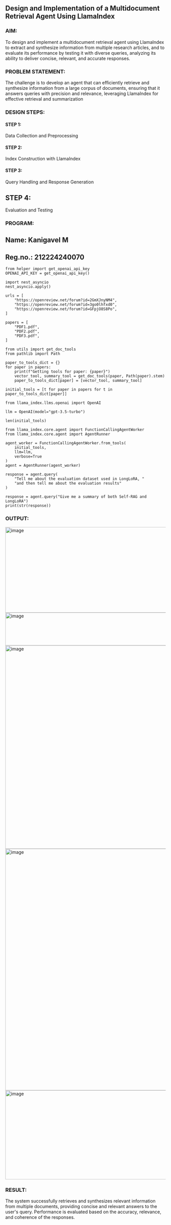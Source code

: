 ## Design and Implementation of a Multidocument Retrieval Agent Using LlamaIndex

### AIM:
To design and implement a multidocument retrieval agent using LlamaIndex to extract and synthesize information from multiple research articles, and to evaluate its performance by testing it with diverse queries, analyzing its ability to deliver concise, relevant, and accurate responses.

### PROBLEM STATEMENT:
The challenge is to develop an agent that can efficiently retrieve and synthesize information from a large corpus of documents, ensuring that it answers queries with precision and relevance, leveraging LlamaIndex for effective retrieval and summarization
### DESIGN STEPS:

#### STEP 1:
 Data Collection and Preprocessing
#### STEP 2:
Index Construction with LlamaIndex
#### STEP 3:
Query Handling and Response Generation
## STEP 4:

Evaluation and Testing


### PROGRAM:

## Name: Kanigavel M
## Reg.no.: 212224240070 

~~~
from helper import get_openai_api_key
OPENAI_API_KEY = get_openai_api_key()
~~~
~~~
import nest_asyncio
nest_asyncio.apply()
~~~
~~~
urls = [
    "https://openreview.net/forum?id=2GmXJnyNM4",
    "https://openreview.net/forum?id=3go0lhfxd0",
    "https://openreview.net/forum?id=GFpjO8S8Po",
]

papers = [
    "PDF1.pdf",
    "PDF2.pdf",
    "PDF3.pdf",
]
~~~
~~~
from utils import get_doc_tools
from pathlib import Path

paper_to_tools_dict = {}
for paper in papers:
    print(f"Getting tools for paper: {paper}")
    vector_tool, summary_tool = get_doc_tools(paper, Path(paper).stem)
    paper_to_tools_dict[paper] = [vector_tool, summary_tool]
~~~
~~~
initial_tools = [t for paper in papers for t in paper_to_tools_dict[paper]]
~~~
~~~
from llama_index.llms.openai import OpenAI

llm = OpenAI(model="gpt-3.5-turbo")
~~~
~~~
len(initial_tools)
~~~
~~~
from llama_index.core.agent import FunctionCallingAgentWorker
from llama_index.core.agent import AgentRunner

agent_worker = FunctionCallingAgentWorker.from_tools(
    initial_tools, 
    llm=llm, 
    verbose=True
)
agent = AgentRunner(agent_worker)
~~~
~~~
response = agent.query(
    "Tell me about the evaluation dataset used in LongLoRA, "
    "and then tell me about the evaluation results"
)
~~~
~~~
response = agent.query("Give me a summary of both Self-RAG and LongLoRA")
print(str(response))
~~~
### OUTPUT:
<img width="1056" height="268" alt="image" src="https://github.com/user-attachments/assets/03134994-33ec-4450-93b5-1c3dd82324d2" />

<img width="684" height="103" alt="image" src="https://github.com/user-attachments/assets/89746bba-d0a4-4d21-a75c-61eb5f09aeb3" />
<img width="1329" height="637" alt="image" src="https://github.com/user-attachments/assets/700cea7a-3777-4417-95de-8e63b172c5b6" />
<img width="1388" height="757" alt="image" src="https://github.com/user-attachments/assets/efefbf77-c875-4fe7-9cbc-b00864a91c54" />

<img width="1349" height="279" alt="image" src="https://github.com/user-attachments/assets/9df975cb-d662-4bf5-bc24-c9d8741a930a" />

### RESULT:
The system successfully retrieves and synthesizes relevant information from multiple documents, providing concise and relevant answers to the user's query. Performance is evaluated based on the accuracy, relevance, and coherence of the responses.
